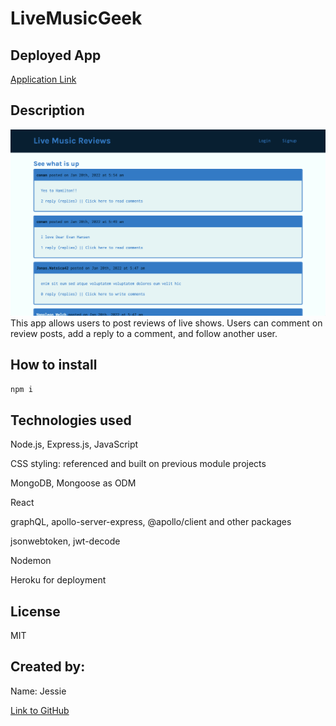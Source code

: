 # LiveMusicGeek

## Deployed App

[Application Link](https://livemusicgeek.herokuapp.com)

## Description

![App appearance](client/public/0.png)
This app allows users to post reviews of live shows. Users can comment on review posts, add a reply to a comment, and follow another user.

## How to install

`npm i`

## Technologies used

Node.js, Express.js, JavaScript

CSS styling: referenced and built on previous module projects

MongoDB, Mongoose as ODM

React

graphQL, apollo-server-express, @apollo/client and other packages

jsonwebtoken, jwt-decode

Nodemon

Heroku for deployment

## License

MIT

## Created by:

Name: Jessie

[Link to GitHub](https://github.com/ladystephani)
